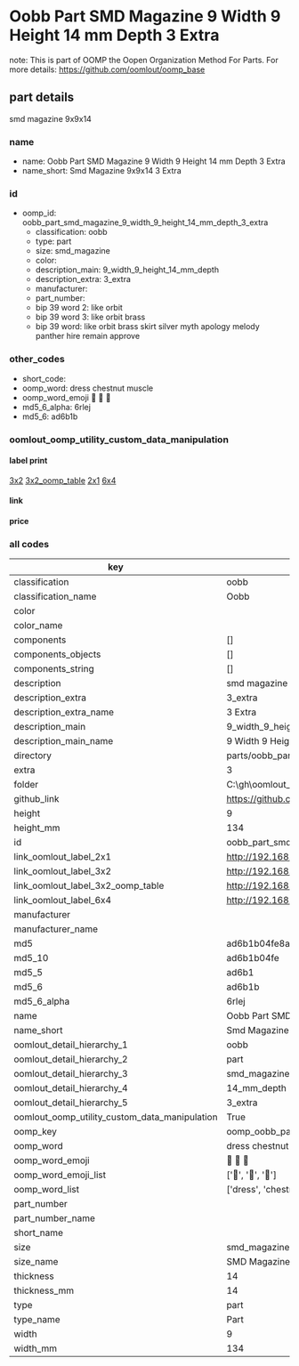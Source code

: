 # Oobb Part SMD Magazine 9 Width 9 Height 14 mm Depth 3 Extra  

note: This is part of OOMP the Oopen Organization Method For Parts. For more details: https://github.com/oomlout/oomp_base

##  part details
  



smd magazine 9x9x14



### name
* name: Oobb Part SMD Magazine 9 Width 9 Height 14 mm Depth 3 Extra
* name_short: Smd Magazine 9x9x14 3 Extra
### id
* oomp_id: oobb_part_smd_magazine_9_width_9_height_14_mm_depth_3_extra
  * classification: oobb
  * type: part
  * size: smd_magazine
  * color: 
  * description_main: 9_width_9_height_14_mm_depth
  * description_extra: 3_extra
  * manufacturer: 
  * part_number: 
  * bip 39 word 2: like orbit
  * bip 39 word 3: like orbit brass
  * bip 39 word: like orbit brass skirt silver myth apology melody panther hire remain approve

### other_codes
* short_code: 
* oomp_word: dress chestnut muscle
* oomp_word_emoji :dress: :chestnut: :muscle:
* md5_6_alpha: 6rlej
* md5_6: ad6b1b






### oomlout_oomp_utility_custom_data_manipulation
#### label print
[3x2](http://192.168.1.245:1112/?label=oomp%206rlej)
[3x2_oomp_table](http://192.168.1.108:1112/?label=oomp%206rlej)
[2x1](http://192.168.1.242:1112/?label=oomp%206rlej)
[6x4](http://192.168.1.55:1112/?label=oomp%206rlej)    

#### link

                              

#### price







### all codes 
| key | value |  
| --- | --- |  
| classification | oobb |  
| classification_name | Oobb |  
| color |  |  
| color_name |  |  
| components | [] |  
| components_objects | [] |  
| components_string | [] |  
| description | smd magazine 9x9x14 |  
| description_extra | 3_extra |  
| description_extra_name | 3 Extra |  
| description_main | 9_width_9_height_14_mm_depth |  
| description_main_name | 9 Width 9 Height 14 mm Depth |  
| directory | parts/oobb_part_smd_magazine_9_width_9_height_14_mm_depth_3_extra |  
| extra | 3 |  
| folder | C:\gh\oomlout_oobb_version_4_generated_parts\things\oobb_part_smd_magazine_9_width_9_height_14_mm_depth_3_extra |  
| github_link | https://github.com/oomlout/oomlout_oomp_part_src/tree/main/parts/oobb_part_smd_magazine_9_width_9_height_14_mm_depth_3_extra |  
| height | 9 |  
| height_mm | 134 |  
| id | oobb_part_smd_magazine_9_width_9_height_14_mm_depth_3_extra |  
| link_oomlout_label_2x1 | http://192.168.1.242:1112/?label=oomp%206rlej |  
| link_oomlout_label_3x2 | http://192.168.1.245:1112/?label=oomp%206rlej |  
| link_oomlout_label_3x2_oomp_table | http://192.168.1.108:1112/?label=oomp%206rlej |  
| link_oomlout_label_6x4 | http://192.168.1.55:1112/?label=oomp%206rlej |  
| manufacturer |  |  
| manufacturer_name |  |  
| md5 | ad6b1b04fe8a814e4a646caa3666fc0d |  
| md5_10 | ad6b1b04fe |  
| md5_5 | ad6b1 |  
| md5_6 | ad6b1b |  
| md5_6_alpha | 6rlej |  
| name | Oobb Part SMD Magazine 9 Width 9 Height 14 mm Depth 3 Extra |  
| name_short | Smd Magazine 9x9x14 3 Extra |  
| oomlout_detail_hierarchy_1 | oobb |  
| oomlout_detail_hierarchy_2 | part |  
| oomlout_detail_hierarchy_3 | smd_magazine |  
| oomlout_detail_hierarchy_4 | 14_mm_depth |  
| oomlout_detail_hierarchy_5 | 3_extra |  
| oomlout_oomp_utility_custom_data_manipulation | True |  
| oomp_key | oomp_oobb_part_smd_magazine_9_width_9_height_14_mm_depth_3_extra |  
| oomp_word | dress chestnut muscle |  
| oomp_word_emoji | :dress: :chestnut: :muscle: |  
| oomp_word_emoji_list | [':dress:', ':chestnut:', ':muscle:'] |  
| oomp_word_list | ['dress', 'chestnut', 'muscle'] |  
| part_number |  |  
| part_number_name |  |  
| short_name |  |  
| size | smd_magazine |  
| size_name | SMD Magazine |  
| thickness | 14 |  
| thickness_mm | 14 |  
| type | part |  
| type_name | Part |  
| width | 9 |  
| width_mm | 134 |  
